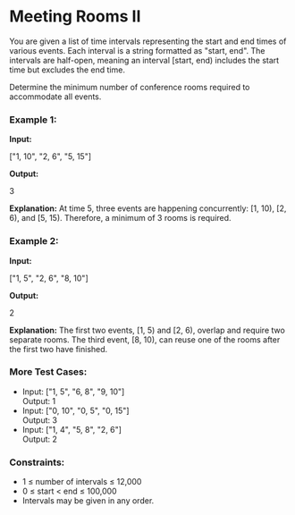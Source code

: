# **Meeting Rooms II**

You are given a list of time intervals representing the start and end times of various events. Each interval is a string formatted as "start, end". The intervals are half-open, meaning an interval \[start, end) includes the start time but excludes the end time.

Determine the minimum number of conference rooms required to accommodate all events.

### **Example 1:**

**Input:**

\["1, 10", "2, 6", "5, 15"\]

**Output:**

3

**Explanation:** At time 5, three events are happening concurrently: \[1, 10), \[2, 6), and \[5, 15). Therefore, a minimum of 3 rooms is required.

### **Example 2:**

**Input:**

\["1, 5", "2, 6", "8, 10"\]

**Output:**

2

**Explanation:** The first two events, \[1, 5\) and \[2, 6), overlap and require two separate rooms. The third event, \[8, 10), can reuse one of the rooms after the first two have finished.

### **More Test Cases:**

* Input: \["1, 5", "6, 8", "9, 10"\]  
  Output: 1  
* Input: \["0, 10", "0, 5", "0, 15"\]  
  Output: 3  
* Input: \["1, 4", "5, 8", "2, 6"\]  
  Output: 2

### **Constraints:**

* 1 ≤ number of intervals ≤ 12,000  
* 0 ≤ start \< end ≤ 100,000  
* Intervals may be given in any order.